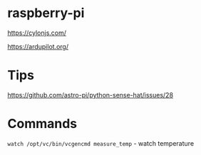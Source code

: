 # raspberry-pi

https://cylonjs.com/

https://ardupilot.org/

# Tips

https://github.com/astro-pi/python-sense-hat/issues/28

# Commands

`watch /opt/vc/bin/vcgencmd measure_temp` - watch temperature
